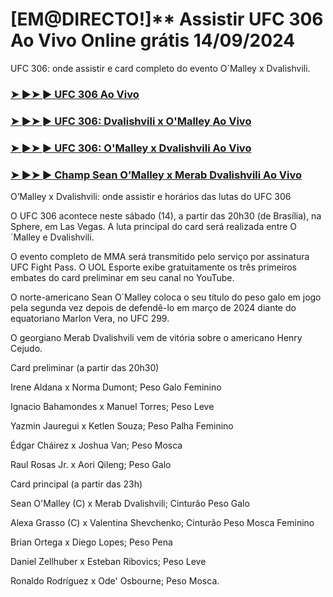 #  [EM@DIRECTO!]** Assistir UFC 306 Ao Vivo Online grátis 14/09/2024

UFC 306: onde assistir e card completo do evento O´Malley x Dvalishvili.

<h3><a href="https://cutt.ly/2eR39DYI">➤ ►➤ ► UFC 306 Ao Vivo</a></h3>

<h3><a href="https://cutt.ly/2eR39DYI">➤ ►➤ ► UFC 306: Dvalishvili x O'Malley Ao Vivo</a></h3>

<h3><a href="https://cutt.ly/2eR39DYI">➤ ►➤ ► UFC 306: O'Malley x Dvalishvili Ao Vivo</a></h3>

<h3><a href="https://cutt.ly/2eR39DYI">➤ ►➤ ► Champ Sean O’Malley x Merab Dvalishvili Ao Vivo</a></h3>

O’Malley x Dvalishvili: onde assistir e horários das lutas do UFC 306

O UFC 306 acontece neste sábado (14), a partir das 20h30 (de Brasília), na Sphere, em Las Vegas. A luta principal do card será realizada entre O´Malley e Dvalishvili.

O evento completo de MMA será transmitido pelo serviço por assinatura UFC Fight Pass. O UOL Esporte exibe gratuitamente os três primeiros embates do card preliminar em seu canal no YouTube.

O norte-americano Sean O´Malley coloca o seu título do peso galo em jogo pela segunda vez depois de defendê-lo em março de 2024 diante do equatoriano Marlon Vera, no UFC 299.

O georgiano Merab Dvalishvili vem de vitória sobre o americano Henry Cejudo.

Card preliminar (a partir das 20h30)

Irene Aldana x Norma Dumont; Peso Galo Feminino

Ignacio Bahamondes x Manuel Torres; Peso Leve

Yazmin Jauregui x Ketlen Souza; Peso Palha Feminino

Édgar Cháirez x Joshua Van; Peso Mosca

Raul Rosas Jr. x Aori Qileng; Peso Galo

Card principal (a partir das 23h)

Sean O'Malley (C) x Merab Dvalishvili; Cinturão Peso Galo

Alexa Grasso (C) x Valentina Shevchenko; Cinturão Peso Mosca Feminino

Brian Ortega x Diego Lopes; Peso Pena

Daniel Zellhuber x Esteban Ribovics; Peso Leve

Ronaldo Rodríguez x Ode' Osbourne; Peso Mosca.
